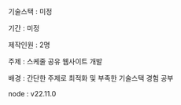 기술스택 : 미정

기간 : 미정

제작인원 : 2명

주제 : 스케줄 공유 웹사이트 개발

배경 : 간단한 주제로 최적화 및 부족한 기술스택 경험 공부

node : v22.11.0
